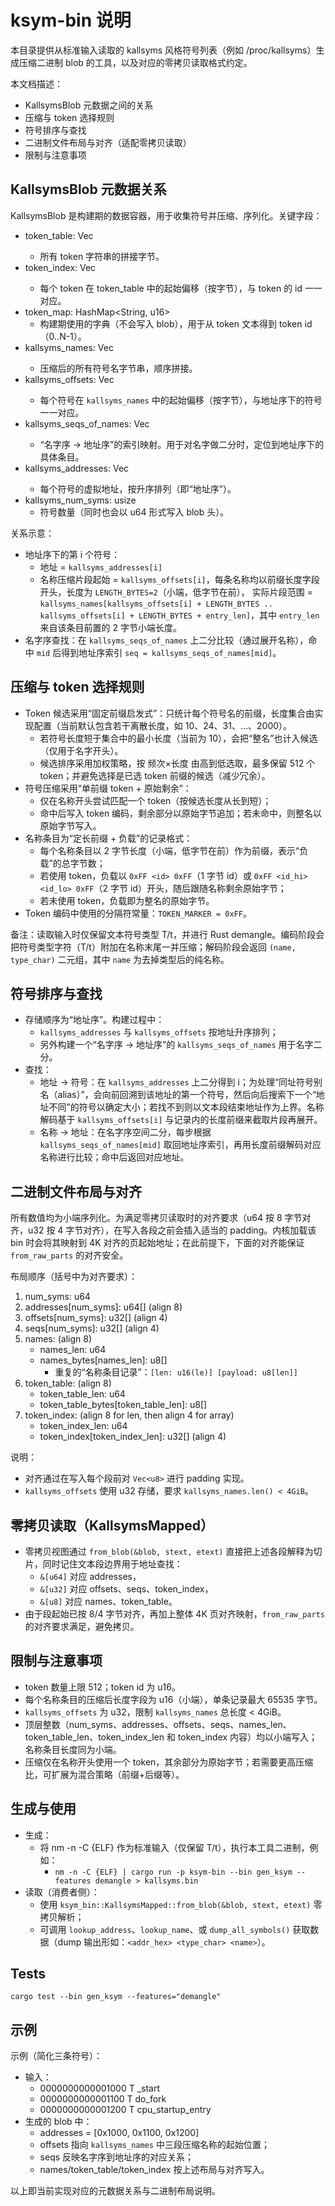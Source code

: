 # ksym-bin 说明

本目录提供从标准输入读取的 kallsyms 风格符号列表（例如 /proc/kallsyms）生成压缩二进制 blob 的工具，以及对应的零拷贝读取格式约定。

本文档描述：
- KallsymsBlob 元数据之间的关系
- 压缩与 token 选择规则
- 符号排序与查找
- 二进制文件布局与对齐（适配零拷贝读取）
- 限制与注意事项

## KallsymsBlob 元数据关系

KallsymsBlob 是构建期的数据容器，用于收集符号并压缩、序列化。关键字段：

- token_table: Vec<u8>
  - 所有 token 字符串的拼接字节。
- token_index: Vec<u32>
  - 每个 token 在 token_table 中的起始偏移（按字节），与 token 的 id 一一对应。
- token_map: HashMap<String, u16>
  - 构建期使用的字典（不会写入 blob），用于从 token 文本得到 token id（0..N-1）。
- kallsyms_names: Vec<u8>
  - 压缩后的所有符号名字节串，顺序拼接。
- kallsyms_offsets: Vec<u32>
  - 每个符号在 `kallsyms_names` 中的起始偏移（按字节），与地址序下的符号一一对应。
- kallsyms_seqs_of_names: Vec<u32>
  - “名字序 → 地址序”的索引映射。用于对名字做二分时，定位到地址序下的具体条目。
- kallsyms_addresses: Vec<u64>
  - 每个符号的虚拟地址，按升序排列（即“地址序”）。
- kallsyms_num_syms: usize
  - 符号数量（同时也会以 u64 形式写入 blob 头）。

关系示意：
- 地址序下的第 i 个符号：
  - 地址 = `kallsyms_addresses[i]`
  - 名称压缩片段起始 = `kallsyms_offsets[i]`，每条名称均以前缀长度字段开头，长度为 `LENGTH_BYTES=2`（小端，低字节在前），
    实际片段范围 = `kallsyms_names[kallsyms_offsets[i] + LENGTH_BYTES .. kallsyms_offsets[i] + LENGTH_BYTES + entry_len]`，其中 `entry_len` 来自该条目前置的 2 字节小端长度。
- 名字序查找：在 `kallsyms_seqs_of_names` 上二分比较（通过展开名称），命中 `mid` 后得到地址序索引 `seq = kallsyms_seqs_of_names[mid]`。

## 压缩与 token 选择规则

- Token 候选采用“固定前缀启发式”：只统计每个符号名的前缀，长度集合由实现配置（当前默认包含若干离散长度，如 10、24、31、…、2000）。
  - 若符号长度短于集合中的最小长度（当前为 10），会把“整名”也计入候选（仅用于名字开头）。
  - 候选排序采用加权策略，按 频次×长度 由高到低选取，最多保留 512 个 token；并避免选择是已选 token 前缀的候选（减少冗余）。
- 符号压缩采用“单前缀 token + 原始剩余”：
  - 仅在名称开头尝试匹配一个 token（按候选长度从长到短）；
  - 命中后写入 token 编码，剩余部分以原始字节追加；若未命中，则整名以原始字节写入。
- 名称条目为“定长前缀 + 负载”的记录格式：
  - 每个名称条目以 2 字节长度（小端，低字节在前）作为前缀，表示“负载”的总字节数；
  - 若使用 token，负载以 `0xFF <id> 0xFF`（1 字节 id）或 `0xFF <id_hi> <id_lo> 0xFF`（2 字节 id）开头，随后跟随名称剩余原始字节；
  - 若未使用 token，负载即为整名的原始字节。
- Token 编码中使用的分隔符常量：`TOKEN_MARKER = 0xFF`。

备注：读取输入时仅保留文本符号类型 T/t，并进行 Rust demangle。编码阶段会把符号类型字符（T/t）附加在名称末尾一并压缩；解码阶段会返回 `(name, type_char)` 二元组，其中 `name` 为去掉类型后的纯名称。

## 符号排序与查找

- 存储顺序为“地址序”。构建过程中：
  - `kallsyms_addresses` 与 `kallsyms_offsets` 按地址升序排列；
  - 另外构建一个“名字序 → 地址序”的 `kallsyms_seqs_of_names` 用于名字二分。
- 查找：
  - 地址 → 符号：在 `kallsyms_addresses` 上二分得到 i；为处理“同址符号别名（alias）”，会向前回溯到该地址的第一个符号，然后向后搜索下一个“地址不同”的符号以确定大小；若找不到则以文本段结束地址作为上界。名称解码基于 `kallsyms_offsets[i]` 与记录内的长度前缀来截取片段再展开。
  - 名称 → 地址：在名字序空间二分，每步根据 `kallsyms_seqs_of_names[mid]` 取回地址序索引，再用长度前缀解码对应名称进行比较；命中后返回对应地址。 

## 二进制文件布局与对齐

所有数值均为小端序列化。为满足零拷贝读取时的对齐要求（u64 按 8 字节对齐，u32 按 4 字节对齐），在写入各段之前会插入适当的 padding。内核加载该 bin 时会将其映射到 4K 对齐的页起始地址；在此前提下，下面的对齐能保证 `from_raw_parts` 的对齐安全。

布局顺序（括号中为对齐要求）：

1) num_syms: u64
2) addresses[num_syms]: u64[]  (align 8)
3) offsets[num_syms]: u32[]    (align 4)
4) seqs[num_syms]: u32[]       (align 4)
5) names:                      (align 8)
   - names_len: u64
   - names_bytes[names_len]: u8[]
     - 重复的“名称条目记录”：`[len: u16(le)] [payload: u8[len]]`
6) token_table:                (align 8)
   - token_table_len: u64
   - token_table_bytes[token_table_len]: u8[]
7) token_index:                (align 8 for len, then align 4 for array)
   - token_index_len: u64
   - token_index[token_index_len]: u32[] (align 4)

说明：
- 对齐通过在写入每个段前对 `Vec<u8>` 进行 padding 实现。
- `kallsyms_offsets` 使用 u32 存储，要求 `kallsyms_names.len() < 4GiB`。

## 零拷贝读取（KallsymsMapped）

- 零拷贝视图通过 `from_blob(&blob, stext, etext)` 直接把上述各段解释为切片，同时记住文本段边界用于地址查找：
  - `&[u64]` 对应 addresses，
  - `&[u32]` 对应 offsets、seqs、token_index，
  - `&[u8]`  对应 names、token_table。
- 由于段起始已按 8/4 字节对齐，再加上整体 4K 页对齐映射，`from_raw_parts` 的对齐要求满足，避免拷贝。

## 限制与注意事项

- token 数量上限 512；token id 为 u16。
- 每个名称条目的压缩后长度字段为 u16（小端），单条记录最大 65535 字节。
- `kallsyms_offsets` 为 u32，限制 `kallsyms_names` 总长度 < 4GiB。
- 顶层整数（num_syms、addresses、offsets、seqs、names_len、token_table_len、token_index_len 和 token_index 内容）均以小端写入；名称条目长度同为小端。
- 压缩仅在名称开头使用一个 token，其余部分为原始字节；若需要更高压缩比，可扩展为混合策略（前缀+后缀等）。

## 生成与使用

- 生成：
  - 将 nm -n -C {ELF} 作为标准输入（仅保留 T/t），执行本工具二进制，例如：
    - `nm -n -C {ELF} | cargo run -p ksym-bin --bin gen_ksym --features demangle > kallsyms.bin`
- 读取（消费者侧）：
  - 使用 `ksym_bin::KallsymsMapped::from_blob(&blob, stext, etext)` 零拷贝解析；
  - 可调用 `lookup_address`、`lookup_name`、或 `dump_all_symbols()` 获取数据（dump 输出形如：`<addr_hex> <type_char> <name>`）。


## Tests
```
cargo test --bin gen_ksym --features="demangle"
```

## 示例

示例（简化三条符号）：
- 输入：
  - 0000000000001000 T _start
  - 0000000000001100 T do_fork
  - 0000000000001200 T cpu_startup_entry
- 生成的 blob 中：
  - addresses = [0x1000, 0x1100, 0x1200]
  - offsets 指向 `kallsyms_names` 中三段压缩名称的起始位置；
  - seqs 反映名字序到地址序的对应关系；
  - names/token_table/token_index 按上述布局与对齐写入。

以上即当前实现对应的元数据关系与二进制布局说明。